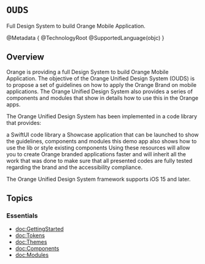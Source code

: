 # ``OUDS``

Full Design System to build Orange Mobile Application.

@Metadata {
    @TechnologyRoot
    @SupportedLanguage(objc)
}

## Overview

Orange is providing a full Design System to build Orange Mobile Application. The objective of the Orange Unified Design System (OUDS) is to propose a set of guidelines on how to apply the Orange Brand on mobile applications. The Orange Unified Design System also provides a series of components and modules that show in details how to use this in the Orange apps.

The Orange Unified Design System has been implemented in a code library that provides:

a SwiftUI code library
a Showcase application that can be launched to show the guidelines, components and modules
this demo app also shows how to use the lib or style existing components
Using these resources will allow you to create Orange branded applications faster and will inherit all the work that was done to make sure that all presented codes are fully tested regarding the brand and the accessibility compliance.

The Orange Unified Design System framework supports iOS 15 and later.

## Topics

### Essentials

- <doc:GettingStarted>
- <doc:Tokens>
- <doc:Themes>
- <doc:Components>
- <doc:Modules>
    
